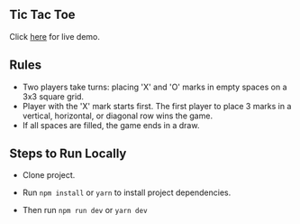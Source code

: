 ## Tic Tac Toe

Click [here](https://tictacapp.vercel.app) for live demo.

## Rules

- Two players take turns: placing 'X' and 'O' marks in empty spaces on a 3x3 square grid.
- Player with the 'X' mark starts first. The first player to place 3 marks in a vertical, horizontal, or diagonal row wins the game.
- If all spaces are filled, the game ends in a draw.

## Steps to Run Locally

- Clone project.

- Run `npm install` or `yarn` to install project dependencies.

- Then run `npm run dev` or `yarn dev`
